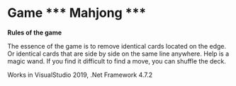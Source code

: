# Game *** Mahjong ***
****Rules of the game****

The essence of the game is to remove identical cards located on the edge. 
Or identical cards that are side by side on the same line anywhere. 
Help is a magic wand.
If you find it difficult to find a move, you can shuffle the deck.



Works in VisualStudio 2019, .Net Framework 4.7.2